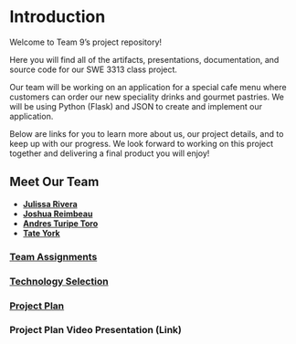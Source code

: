 # **Introduction**

Welcome to Team 9’s project repository!

Here you will find all of the artifacts, presentations, documentation, and source code for our SWE 3313 class project.

Our team will be working on an application for a special cafe menu where customers can order our new speciality drinks and gourmet pastries. We will be using Python (Flask) and JSON to create and implement our application.

Below are links for you to learn more about us, our project details, and to keep up with our progress. We look forward to working on this project together and delivering a final product you will enjoy!

## **Meet Our Team** 

- **[Julissa Rivera](https://github.com/juulsmustdie/Julissa_Resume/blob/0aea58a4ee7dc7d8d417db212ed75225395744de/README.md)**
- **[Joshua Reimbeau](https://github.com/juulsmustdie/SWE3313_TEAM9/blob/6b3e6c86bf35a0877fe0d32c17e4c7f59f73c3d5/Resume-Joshua%20Reimbeau.md)**
- **[Andres Turipe Toro](https://github.com/andresturipe/Resume/blob/main/README.md)**
- **[Tate York](https://github.com/tatequentin/Resume)**

### **[Team Assignments](https://github.com/juulsmustdie/SWE3313_TEAM9/blob/main/Team%20Assignments%20WIP.md)**

### **[Technology Selection](https://github.com/juulsmustdie/SWE3313_TEAM9/blob/2a770331bfe733f79764e37e5def8a2dae8b5ad7/Technology%20Description%20WIP.md)**

### **[Project Plan](https://swe3313-team9.youtrack.cloud/gantt-charts/226-0)**

### **Project Plan Video Presentation** (Link)
